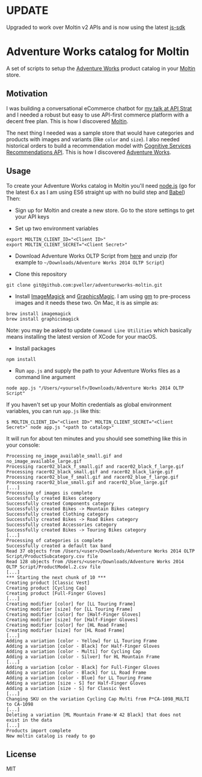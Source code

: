 # UPDATE
Upgraded to work over Moltin v2 APIs and is now using the latest [js-sdk](https://github.com/moltin/js-sdk)

# Adventure Works catalog for Moltin

A set of scripts to setup the [Adventure Works](https://msftdbprodsamples.codeplex.com/releases/view/125550) product catalog in your [Moltin](https://moltin.com/) store.

## Motivation

I was building a conversational eCommerce chatbot for [my talk at API Strat](http://boston2016.apistrat.com/speakers/pavel-veller) and I needed a robust but easy to use API-first commerce platform with a decent free plan. This is how I discovered [Moltin](https://moltin.com/).

The next thing I needed was a sample store that would have categories and products with images and variants (like `color` and `size`). I also needed historical orders to build a recommendation model with [Cognitive Services Recommendations API](https://www.microsoft.com/cognitive-services/en-us/recommendations-api). This is how I discovered [Adventure Works](https://msftdbprodsamples.codeplex.com/releases/view/125550).

## Usage

To create your Adventure Works catalog in Moltin you'll need [node.js](https://nodejs.org/en/) (go for the latest 6.x as I am using ES6 straight up with no build step and [Babel](https://babeljs.io/)) Then:

* Sign up for Moltin and create a new store. Go to the store settings to get your API keys

* Set up two environment variables

```
export MOLTIN_CLIENT_ID="<Client ID>"
export MOLTIN_CLIENT_SECRET="<Client Secret>"
```

* Download Adventure Works OLTP Script from [here](https://msftdbprodsamples.codeplex.com/downloads/get/880662) and unzip (for example to `~/Downloads/Adventure Works 2014 OLTP Script`)

* Clone this repository

```
git clone git@github.com:pveller/adventureworks-moltin.git
```

* Install [ImageMagick](http://www.imagemagick.org/) and [GraphicsMagic](http://www.graphicsmagick.org/). I am using [gm](https://www.npmjs.com/package/gm) to pre-process images and it needs these two. On Mac, it is as simple as:

```
brew install imagemagick
brew install graphicsmagick
```

Note: you may be asked to update `Command Line Utilities` which basically means installing the latest version of XCode for your macOS.

* Install packages

```
npm install
```

* Run `app.js` and supply the path to your Adventure Works files as a command line argument

```
node app.js "/Users/<yourself>/Downloads/Adventure Works 2014 OLTP Script"
```

If you haven't set up your Moltin credentials as global environment variables, you can run `app.js` like this:

```
$ MOLTIN_CLIENT_ID="<Client ID>" MOLTIN_CLIENT_SECRET="<Client Secret>" node app.js "<path to catalog>"
```

It will run for about ten minutes and you should see something like this in your console:

```
Processing no_image_available_small.gif and no_image_available_large.gif
Processing racer02_black_f_small.gif and racer02_black_f_large.gif
Processing racer02_black_small.gif and racer02_black_large.gif
Processing racer02_blue_f_small.gif and racer02_blue_f_large.gif
Processing racer02_blue_small.gif and racer02_blue_large.gif
[...]
Processing of images is complete
Successfully created Bikes category
Successfully created Components category
Successfully created Bikes -> Mountain Bikes category
Successfully created Clothing category
Successfully created Bikes -> Road Bikes category
Successfully created Accessories category
Successfully created Bikes -> Touring Bikes category
[...]
Processing of categories is complete
Successfully created a default tax band
Read 37 objects from /Users/<user>/Downloads/Adventure Works 2014 OLTP Script/ProductSubcategory.csv file
Read 128 objects from /Users/<user>/Downloads/Adventure Works 2014 OLTP Script/ProductModel.2.csv file
[...]
*** Starting the next chunk of 10 ***
Creating product [Classic Vest]
Creating product [Cycling Cap]
Creating product [Full-Finger Gloves]
[...]
Creating modifier [color] for [LL Touring Frame]
Creating modifier [size] for [LL Touring Frame]
Creating modifier [color] for [Half-Finger Gloves]
Creating modifier [size] for [Half-Finger Gloves]
Creating modifier [color] for [HL Road Frame]
Creating modifier [size] for [HL Road Frame]
[...]
Adding a variation [color - Yellow] for LL Touring Frame
Adding a variation [color - Black] for Half-Finger Gloves
Adding a variation [color - Multi] for Cycling Cap
Adding a variation [color - Silver] for HL Mountain Frame
[...]
Adding a variation [color - Black] for Full-Finger Gloves
Adding a variation [color - Black] for LL Road Frame
Adding a variation [color - Blue] for LL Touring Frame
Adding a variation [size - S] for Half-Finger Gloves
Adding a variation [size - S] for Classic Vest
[...]
Changing SKU on the variation Cycling Cap Multi from P*CA-1098_MULTI to CA-1098
[...]
Deleting a variation [ML Mountain Frame-W 42 Black] that does not exist in the data
[...]
Products import complete
New moltin catalog is ready to go
```

## License

MIT
